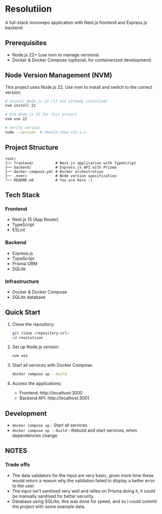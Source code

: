 # Resolutiion

A full-stack monorepo application with Next.js frontend and Express.js backend.

## Prerequisites

-   Node.js 22+ (use nvm to manage versions)
-   Docker & Docker Compose (optional, for containerized development)

## Node Version Management (NVM)

This project uses Node.js 22. Use nvm to install and switch to the correct version:

```bash
# Install Node.js 22 (if not already installed)
nvm install 22

# Use Node.js 22 for this project
nvm use 22

# Verify version
node --version  # Should show v22.x.x
```

## Project Structure

```
root/
├── frontend/          # Next.js application with TypeScript
├── backend/           # Express.js API with Prisma
├── docker-compose.yml # Docker orchestration
├── .nvmrc             # Node version specification
└── README.md          # You are here :)
```

## Tech Stack

### Frontend

-   Next.js 15 (App Router)
-   TypeScript
-   ESLint

### Backend

-   Express.js
-   TypeScript
-   Prisma ORM
-   SQLite

### Infrastructure

-   Docker & Docker Compose
-   SQLite database

## Quick Start

1. Clone the repository:

    ```bash
    git clone <repository-url>
    cd resolutiion
    ```

2. Set up Node.js version:

    ```bash
    nvm use
    ```

3. Start all services with Docker Compose:

    ```bash
    docker compose up --build
    ```

4. Access the applications:
    - Frontend: http://localhost:3000
    - Backend API: http://localhost:3001

## Development

-   `docker compose up` - Start all services
-   `docker compose up --build` - Rebuild and start services, when dependencies change

## NOTES

### Trade offs

-   The data validators for the input are very basic, given more time these would return a reason why the validation failed to display a better error to the user.
-   The input isn't sanitised very well and relies on Prisma doing it, it could be manually sanitised for better security.
-   Database using SQLlite, this was done for speed, and so I could commit the project with some example data.
